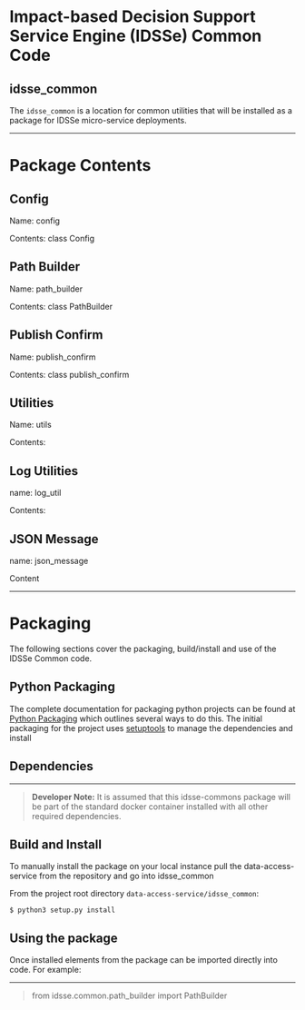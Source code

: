 # Impact-based Decision Support Service Engine (IDSSe) Common Code
## idsse_common

The `idsse_common` is a location for common utilities that will be installed as a package for IDSSe micro-service deployments.

---
# Package Contents

## Config
Name: config

Contents: class Config

## Path Builder
Name: path_builder

Contents: class PathBuilder

## Publish Confirm
Name: publish_confirm

Contents: class publish_confirm

## Utilities
Name: utils

Contents: 

## Log Utilities
name: log_util

Contents:

## JSON Message
name: json_message

Content

---
# Packaging

The following sections cover the packaging, build/install and use of the IDSSe Common code.

## Python Packaging

The complete documentation for packaging python projects can be found at [Python Packaging](https://packaging.python.org/en/latest/tutorials/packaging-projects/) which outlines several ways to do 
this. The initial packaging for the project uses [setuptools](https://setuptools.pypa.io/en/latest/setuptools.html) to manage the dependencies and install

## Dependencies
---
> **Developer Note:**  It is assumed that this idsse-commons package will be part of the standard docker container installed 
> with all other required dependencies.

## Build and Install

To manually install the package on your local instance pull the data-access-service from the repository and go into idsse_common

From the project root directory `data-access-service/idsse_common`:

`$ python3 setup.py install`

## Using the package

Once installed elements from the package can be imported directly into code. For example:

---
> from idsse.common.path_builder import PathBuilder


